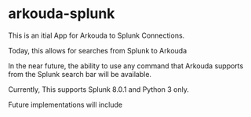 # arkouda-splunk

This is an itial App for Arkouda to Splunk Connections. 

Today, this allows for searches from Splunk to Arkouda

In the near future, the ability to use any command that Arkouda supports from the Splunk search bar will be available. 

Currently, This supports Splunk 8.0.1 and Python 3 only. 

Future implementations will include 
